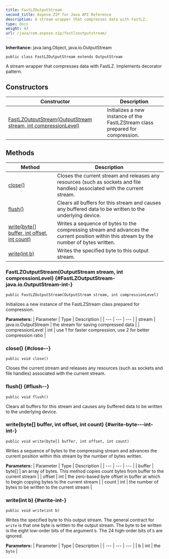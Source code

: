 ```yaml
---
title: FastLZOutputStream
second_title: Aspose.ZIP for Java API Reference
description: A stream wrapper that compresses data with FastLZ.
type: docs
weight: 43
url: /java/com.aspose.zip/fastlzoutputstream/
---
```


**Inheritance:**
java.lang.Object, java.io.OutputStream
```
public class FastLZOutputStream extends OutputStream
```

A stream wrapper that compresses data with FastLZ. Implements decorator pattern.
## Constructors

| Constructor | Description |
| --- | --- |
| [FastLZOutputStream(OutputStream stream, int compressionLevel)](#FastLZOutputStream-java.io.OutputStream-int-) | Initializes a new instance of the FastLZStream class prepared for compression. |
## Methods

| Method | Description |
| --- | --- |
| [close()](#close--) | Closes the current stream and releases any resources (such as sockets and file handles) associated with the current stream. |
| [flush()](#flush--) | Clears all buffers for this stream and causes any buffered data to be written to the underlying device. |
| [write(byte[] buffer, int offset, int count)](#write-byte---int-int-) | Writes a sequence of bytes to the compressing stream and advances the current position within this stream by the number of bytes written. |
| [write(int b)](#write-int-) | Writes the specified byte to this output stream. |
### FastLZOutputStream(OutputStream stream, int compressionLevel) {#FastLZOutputStream-java.io.OutputStream-int-}
```
public FastLZOutputStream(OutputStream stream, int compressionLevel)
```


Initializes a new instance of the FastLZStream class prepared for compression.

**Parameters:**
| Parameter | Type | Description |
| --- | --- | --- |
| stream | java.io.OutputStream | the stream for saving compressed data |
| compressionLevel | int | use 1 for faster compression, use 2 for better compression ratio |

### close() {#close--}
```
public void close()
```


Closes the current stream and releases any resources (such as sockets and file handles) associated with the current stream.

### flush() {#flush--}
```
public void flush()
```


Clears all buffers for this stream and causes any buffered data to be written to the underlying device.

### write(byte[] buffer, int offset, int count) {#write-byte---int-int-}
```
public void write(byte[] buffer, int offset, int count)
```


Writes a sequence of bytes to the compressing stream and advances the current position within this stream by the number of bytes written.

**Parameters:**
| Parameter | Type | Description |
| --- | --- | --- |
| buffer | byte[] | an array of bytes. This method copies count bytes from buffer to the current stream |
| offset | int | the zero-based byte offset in buffer at which to begin copying bytes to the current stream |
| count | int | the number of bytes to be written to the current stream |

### write(int b) {#write-int-}
```
public void write(int b)
```


Writes the specified byte to this output stream. The general contract for `write` is that one byte is written to the output stream. The byte to be written is the eight low-order bits of the argument `b`. The 24 high-order bits of `b` are ignored.

**Parameters:**
| Parameter | Type | Description |
| --- | --- | --- |
| b | int | the `byte` |

